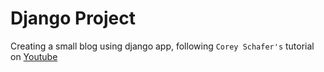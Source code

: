 # Django Project

Creating a small blog using django app, following `Corey Schafer's` tutorial on [Youtube](https://www.youtube.com/watch?v=UmljXZIypDc&list=PL-osiE80TeTtoQCKZ03TU5fNfx2UY6U4p)
